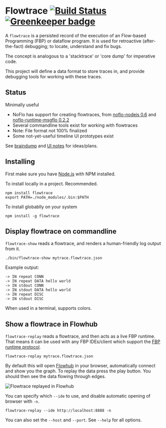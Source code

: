 
# Flowtrace [![Build Status](https://travis-ci.org/flowbased/flowtrace.svg?branch=master)](https://travis-ci.org/flowbased/flowtrace) [![Greenkeeper badge](https://badges.greenkeeper.io/flowbased/flowtrace.svg)](https://greenkeeper.io/)

A `flowtrace` is a persisted record of the execution of an Flow-based Programming (FBP) or dataflow program.
It is used for retroactive (after-the-fact) debugging; to locate, understand and fix bugs. 

The concept is analogous to a 'stacktrace' or 'core dump' for imperative code.

This project will define a data format to store traces in,
and provide debugging tools for working with these traces.

## Status
Minimally useful

* NoFlo has support for creating flowtraces,
from [noflo-nodejs 0.6](https://github.com/noflo/noflo-nodejs#debugging)
and [noflo-runtime-msgflo 0.2.2](https://github.com/noflo/noflo-runtime-msgflo#debugging)
* Several commandline tools exist for working with flowtraces
* Note: File format not 100% finalized
* Some not-yet-useful timeline UI prototypes exist

See [braindump](./doc/braindump.md) and [UI notes](./ui/notes.md) for ideas/plans.

## Installing

First make sure you have [Node.js](http://nodejs.org/) with NPM installed.

To install locally in a project. Recommended.

    npm install flowtrace
    export PATH=./node_modules/.bin:$PATH

To install globablly on your system

    npm install -g flowtrace

## Display flowtrace on commandline

`flowtrace-show` reads a flowtrace, and renders a human-friendly log output from it.

    ./bin/flowtrace-show mytrace.flowtrace.json

Example output:

```
-> IN repeat CONN
-> IN repeat DATA hello world
-> IN stdout CONN
-> IN stdout DATA hello world
-> IN repeat DISC
-> IN stdout DISC
```

When used in a terminal, supports colors.

## Show a flowtrace in Flowhub

`flowtrace-replay` reads a flowtrace, and then acts as a live FBP runtime. That means it can be used with
any FBP IDEs/client which support the [FBP runtime protocol](http://noflojs.org/documentation/protocol/).

    flowtrace-replay mytrace.flowtrace.json

By default this will open [Flowhub](app.flowhub.io) in your browser, automatically connect and show you the graph.
To replay the data press the play button. You should then see the data flowing through edges.

![Flowtrace replayed in Flowhub](./doc/flowtrace-replay-flowhub.png)

You can specify which `--ide` to use, and disable automatic opening of browser with `-n`.

    flowtrace-replay --ide http://localhost:8888 -n

You can also set the `--host` and `--port`. See `--help` for all options.
